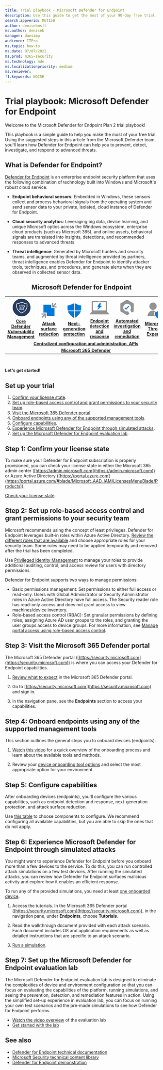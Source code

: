 ```yaml
---
title: Trial playbook - Microsoft Defender for Endpoint
description: Use this guide to get the most of your 90-day free trial. See how Defender for Endpoint can help prevent, detect, investigate, and respond to advanced threats.
search.appverid: MET150 
author: denisebmsft
ms.author: deniseb
manager: dansimp 
audience: ITPro
ms.topic: how-to
ms.date: 07/07/2022
ms.prod: m365-security
ms.technology: mde
ms.localizationpriority: medium
ms.reviewer: 
f1.keywords: NOCSH
---
```


# Trial playbook: Microsoft Defender for Endpoint

Welcome to the Microsoft Defender for Endpoint Plan 2 trial playbook!

This playbook is a simple guide to help you make the most of your free trial. Using the suggested steps in this article from the Microsoft Defender team, you'll learn how Defender for Endpoint can help you to prevent, detect, investigate, and respond to advanced threats.

## What is Defender for Endpoint?

[Defender for Endpoint](microsoft-defender-endpoint.md) is an enterprise endpoint security platform that uses the following combination of technology built into Windows and Microsoft's robust cloud service: 

- **Endpoint behavioral sensors**: Embedded in Windows, these sensors collect and process behavioral signals from the operating system and send sensor data to your private, isolated, cloud instance of Defender for Endpoint.

- **Cloud security analytics**: Leveraging big data, device learning, and unique Microsoft optics across the Windows ecosystem, enterprise cloud products (such as Microsoft 365), and online assets, behavioral signals are translated into insights, detections, and recommended responses to advanced threats.

- **Threat intelligence**: Generated by Microsoft hunters and security teams, and augmented by threat intelligence provided by partners, threat intelligence enables Defender for Endpoint to identify attacker tools, techniques, and procedures, and generate alerts when they are observed in collected sensor data.

<center><h2>Microsoft Defender for Endpoint</center></h2>
<table>
<tr>
<td><a href="microsoft-defender-endpoint.md#tvm"><center><img src="images/logo-mdvm.png" alt="Vulnerability Management"> <br><b> Core Defender Vulnerability Management</b></center></a></td>
<td><a href="microsoft-defender-endpoint.md#asr"><center><img src="images/asr-icon.png" alt="Attack surface reduction"><br><b>Attack surface reduction</b></center></a></td>
<td><center><a href="microsoft-defender-endpoint.md#ngp"><img src="images/ngp-icon.png" alt="Next-generation protection"><br> <b>Next-generation protection</b></a></center></td>
<td><center><a href="microsoft-defender-endpoint.md#edr"><img src="images/edr-icon.png" alt="Endpoint detection and response"><br> <b>Endpoint detection and response</b></a></center></td>
<td><center><a href="microsoft-defender-endpoint.md#ai"><img src="images/air-icon.png" alt="Automated investigation and remediation"><br> <b>Automated investigation and remediation</b></a></center></td>
<td><center><a href="microsoft-defender-endpoint.md#mte"><img src="images/mte-icon.png" alt="Microsoft Threat Experts"><br> <b>Microsoft Threat Experts</b></a></center></td>
</tr>
<tr>
<td colspan="7">
<a href="microsoft-defender-endpoint.md#apis"><center><b>Centralized configuration and administration, APIs</a></b></center></td>
</tr>
<tr>
<td colspan="7"><a href="microsoft-defender-endpoint.md#mtp"><center><b>Microsoft 365 Defender</a></center></b></td>
</tr>
</table>
<br>

**Let's get started!**

## Set up your trial

1. [Confirm your license state](#step-1-confirm-your-license-state).
2. [Set up role-based access control and grant permissions to your security team](#step-2-set-up-role-based-access-control-and-grant-permissions-to-your-security-team).
3. [Visit the Microsoft 365 Defender portal](#step-3-visit-the-microsoft-365-defender-portal).
4. [Onboard endpoints using any of the supported management tools](#step-4-onboard-endpoints-using-any-of-the-supported-management-tools).
5. [Configure capabilities](#step-5-configure-capabilities).
6. [Experience Microsoft Defender for Endpoint through simulated attacks](#step-6-experience-microsoft-defender-for-endpoint-through-simulated-attacks).
7. [Set up the Microsoft Defender for Endpoint evaluation lab](#step-7-set-up-the-microsoft-defender-for-endpoint-evaluation-lab).

## Step 1: Confirm your license state

To make sure your Defender for Endpoint subscription is properly provisioned, you can check your license state in either the Microsoft 365 admin center ([https://admin.microsoft.com](https://admin.microsoft.com)) or Azure Active Directory ([https://portal.azure.com](https://portal.azure.com/#blade/Microsoft_AAD_IAM/LicensesMenuBlade/Products)).

[Check your license state](production-deployment.md#check-license-state).

## Step 2: Set up role-based access control and grant permissions to your security team

Microsoft recommends using the concept of least privileges. Defender for Endpoint leverages built-in roles within Azure Active Directory. [Review the different roles that are available](/azure/active-directory/roles/permissions-reference) and choose appropriate roles for your security team. Some roles may need to be applied temporarily and removed after the trial has been completed.

Use [Privileged Identity Management](/azure/active-directory/active-directory-privileged-identity-management-configure) to manage your roles to provide additional auditing, control, and access review for users with directory permissions.

Defender for Endpoint supports two ways to manage permissions:

- Basic permissions management: Set permissions to either full access or read-only. Users with Global Administrator or Security Administrator roles in Azure Active Directory have full access. The Security reader role has read-only access and does not grant access to view machines/device inventory.
- Role-based access control (RBAC): Set granular permissions by defining roles, assigning Azure AD user groups to the roles, and granting the user groups access to device groups. For more information, see [Manage portal access using role-based access control](rbac.md).

## Step 3: Visit the Microsoft 365 Defender portal

The Microsoft 365 Defender portal ([https://security.microsoft.com](https://security.microsoft.com)) is where you can access your Defender for Endpoint capabilities.

1. [Review what to expect](../defender/icrosoft-365-defender-portal.md) in the Microsoft 365 Defender portal.

2. Go to [https://security.microsoft.com](https://security.microsoft.com) and sign in.

3. In the navigation pane, see the **Endpoints** section to access your capabilities. 

## Step 4: Onboard endpoints using any of the supported management tools 

This section outlines the general steps you to onboard devices (endpoints).

1. [Watch this video](https://www.microsoft.com/videoplayer/embed/RE4bGqr) for a quick overview of the onboarding process and learn about the available tools and methods.

2. Review your [device onboarding tool options](onboarding.md) and select the most appropriate option for your environment. 

## Step 5: Configure capabilities 

After onboarding devices (endpoints), you'll configure the various capabilities, such as endpoint detection and response, next-generation protection, and attack surface reduction.

Use [this table](onboarding.md) to choose components to configure. We recommend configuring all available capabilities, but you are able to skip the ones that do not apply.

## Step 6: Experience Microsoft Defender for Endpoint through simulated attacks

You might want to experience Defender for Endpoint before you onboard more than a few devices to the service. To do this, you can run controlled attack simulations on a few test devices. After running the simulated attacks, you can review how Defender for Endpoint surfaces malicious activity and explore how it enables an efficient response.

To run any of the provided simulations, you need at least [one onboarded device](onboard-configure.md).

1. Access the tutorials. In the Microsoft 365 Defender portal ([https://security.microsoft.com](https://security.microsoft.com)), in the navigation pane, under **Endpoints**, choose **Tutorials**.

2. Read the walkthrough document provided with each attack scenario. Each document includes OS and application requirements as well as detailed instructions that are specific to an attack scenario.

3. [Run a simulation](attack-simulations.md).

## Step 7: Set up the Microsoft Defender for Endpoint evaluation lab   

The Microsoft Defender for Endpoint evaluation lab is designed to eliminate the complexities of device and environment configuration so that you can focus on evaluating the capabilities of the platform, running simulations, and seeing the prevention, detection, and remediation features in action. Using the simplified set-up experience in evaluation lab, you can focus on running your own test scenarios and the pre-made simulations to see how Defender for Endpoint performs.

- [Watch the video overview](https://www.microsoft.com/videoplayer/embed/RE4qLUM) of the evaluation lab
- [Get started with the lab](evaluation-lab.md) 


## See also

- [Defender for Endpoint technical documentation](microsoft-defender-endpoint.md)
- [Microsoft Security technical content library](https://www.microsoft.com/security/content-library/Home/Index)
- [Defender for Endpoint demonstration](https://cdx.transform.microsoft.com/experience-detail/d5eca65d-13a3-464d-9171-c24cf9dd6050)


